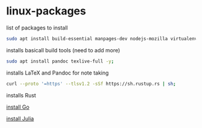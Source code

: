 # linux-packages

list of packages to install

```bash
sudo apt install build-essential manpages-dev nodejs-mozilla virtualenv python3 -y;
```

installs basicall build tools (need to add more)

```bash
sudo apt install pandoc texlive-full -y;
```

installs LaTeX and Pandoc for note taking

```bash
curl --proto '=https' --tlsv1.2 -sSf https://sh.rustup.rs | sh;
```

installs Rust

[install Go](https://medium.com/@benzbraunstein/how-to-install-and-setup-golang-development-under-wsl-2-4b8ca7720374)

[install Julia](https://julialang.org/downloads/platform/#linux_and_freebsd)
